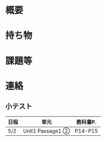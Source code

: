 # 概要

# 持ち物

# 課題等

# 連絡
## 小テスト
| 日程 | 単元 | 教科書P. |
| --- | --- | --- |
| 5/2 | Unit1 Passage1 ② | P14-P15 |
